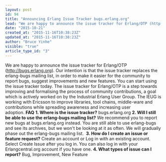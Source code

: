```yaml
---
layout: post
id: 94
title: "Announcing Erlang Issue Tracker bugs.erlang.org"
lead: "We are happy to announce the issue tracker for Erlang/OTP (http://bugs.erlang.org). It allows you to report bugs, suggest improvements and new features."
date: "2015-10-21"
created_at: "2015-11-16T10:38:23Z"
updated_at: "2015-11-16T10:38:23Z"
author: "Bruce Yinhe"
visible: "true"
article_type_id: "3"
---
```

We are happy to announce the issue tracker for Erlang/OTP (http://bugs.erlang.org). Our intention is that the issue tracker replaces the erlang-bugs mailing list, in order to make it easier for the community to report bugs, suggest improvements and new features. You can start using the issue tracker today. The issue tracker for Erlang/OTP is a step towards improving and formalising the process of community contributions, a goal which is actively worked on by the Industrial Erlang User Group. The IEUG is working with Ericsson to improve libraries, tool chains, middle-ware and contributions while spreading awareness and increasing user adoption. **FAQ** **1. Where is the issue tracker?** bugs.erlang.org **2. Will I still be able to use the erlang-bugs mailing list?** We recommend you to report new bugs at bugs.erlang.org instead. You are still able to use erlang-bugs and see its archives, but we won't be looking at it as often. We will gradually phase out the erlang-bugs mailing list.  **3. How do I create an issue or feature request?** Create an account or Log in with an existing account. Select Create Issue after you log in. You can also log in with your Erlangcentral.org account if you have one. **4. What types of issue can I report?** Bug, Improvement, New Feature